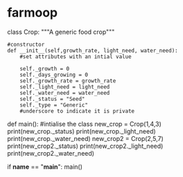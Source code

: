 # farmoop
class Crop:
    """A generic food crop"""

    #constructor
    def __init__(self,growth_rate, light_need, water_need):
        #set attributes with an intial value
        
        self._growth = 0
        self._days_growing = 0
        self._growth_rate = growth_rate
        self._light_need = light_need
        self._water_need = water_need
        self._status = "Seed"
        self._type = "Generic"
        #underscore to indicate it is private


        
def main():
    #intialise the class
    new_crop = Crop(1,4,3)
    print(new_crop._status)
    print(new_crop._light_need)
    print(new_crop._water_need)
    new_crop2 = Crop(2,5,7)
    print(new_crop2._status)
    print(new_crop2._light_need)
    print(new_crop2._water_need)
    
if __name__ == "__main__":
    main()

